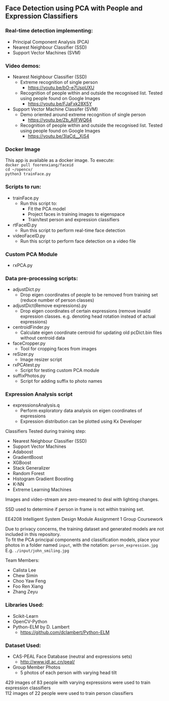 ## Face Detection using PCA with People and Expression Classifiers

### Real-time detection implementing:
  - Principal Component Analysis (PCA)
  - Nearest Neighbour Classifier (SSD)
  - Support Vector Machines (SVM)
  
### Video demos:
- Nearest Neighbour Classifier (SSD)
  - Extreme recognition of single person
    - https://youtu.be/bO-e7UspUXU 
  - Recognition of people within and outside the recognised list. Tested using people found on Google Images
    - https://youtu.be/FJaFxk28X5Y
- Support Vector Machine Classifer (SVM)
  - Demo oriented around extreme recognition of single person
    - https://youtu.be/Zb_AllFWQ64
  - Recognition of people within and outside the recognised list. Tested using people found on Google Images
    - https://youtu.be/3laCd__XjS4

### Docker Image
This app is available as a docker image. To execute:  
`docker pull foorenxiang/faceid`  
`cd ~/opencv/`  
`python3 trainFace.py`

### Scripts to run:
- trainFace.py
  - Run this script to:
    - Fit the PCA model
    - Project faces in training images to eigenspace
    - Train/test person and expression classifiers
- rtFaceID.py
  - Run this script to perform real-time face detection
- videoFaceID.py
  - Run this script to perform face detection on a video file

### Custom PCA Module
- rxPCA.py

### Data pre-processing scripts:
- adjustDict.py
  - Drop eigen coordinates of people to be removed from training set (reduce number of person classes)
- adjustDict(Remove expressions).py
  - Drop eigen coordinates of certain expressions (remove invalid expression classes. e.g. denoting head rotation instead of actual expressions)
- centroidFinder.py
  - Calculate eigen coordinate centroid for updating old pcDict.bin files without centroid data
- faceCropper.py
  - Tool for cropping faces from images
- reSizer.py
  - Image resizer script
- rxPCAtest.py
  - Script for testing custom PCA module
- suffixPhotos.py
  - Script for adding suffix to photo names

### Expression Analysis script
- expressionsAnalysis.q
  - Perform exploratory data analysis on eigen coordinates of expressions
  - Expression distribution can be plotted using Kx Developer
  
Classifiers Tested during training step:
- Nearest Neighbour Classifier (SSD)
- Support Vector Machines
- Adaboost
- GradientBoost
- XGBoost
- Stack Generalizer
- Random Forest
- Histogram Gradient Boosting
- K-NN 
- Extreme Learning Machines
    
Images and video-stream are zero-meaned to deal with lighting changes.
  
SSD used to determine if person in frame is not within training set.
  
EE4208 Intelligent System Design Module Assignment 1 Group Coursework

Due to privacy concerns, the training dataset and generated models are not included in this repository.  
To fit the PCA principal components and classification models, place your photos in a folder named `input`, with the notation: `person_expression.jpg`  
E.g. `./input/john_smiling.jpg`
  

Team Members:
- Calista Lee
- Chew Simin
- Choo Yaw Feng
- Foo Ren Xiang
- Zhang Zeyu
  
### Libraries Used:
- Scikit-Learn  
- OpenCV-Python  
- Python-ELM by D. Lambert  
  - https://github.com/dclambert/Python-ELM

### Dataset Used:
- CAS-PEAL Face Database (neutral and expressions sets)
  - http://www.jdl.ac.cn/peal/
- Group Member Photos
  - 5 photos of each person with varying head tilt  
  
429 images of 83 people with varying expressions were used to train expression classifiers  
112 images of 22 people were used to train person classifiers  
